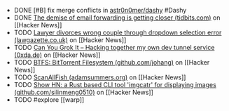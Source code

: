 - DONE [#B] fix merge conflicts in [astr0n0mer/dashy](https://github.com/astr0n0mer/dashy) #Dashy
- DONE [The demise of email forwarding is getting closer (tidbits.com)](https://news.ycombinator.com/item?id=40045069) on [[Hacker News]]
- TODO [Lawyer divorces wrong couple through dropdown selection error (lawgazette.co.uk)](https://news.ycombinator.com/item?id=40043949) on [[Hacker News]]
- TODO [Can You Grok It – Hacking together my own dev tunnel service (0xda.de)](https://news.ycombinator.com/item?id=40028494) on [[Hacker News]]
- TODO [BTFS: BitTorrent Filesystem (github.com/johang)](https://news.ycombinator.com/item?id=40047041) on [[Hacker News]]
- TODO [ScanAllFish (adamsummers.org)](https://news.ycombinator.com/item?id=40021458) on [[Hacker News]]
- TODO [Show HN: a Rust based CLI tool 'imgcatr' for displaying images (github.com/silinmeng0510)](https://news.ycombinator.com/item?id=40049623) on [[Hacker News]]
- TODO #explore [[warp]]
